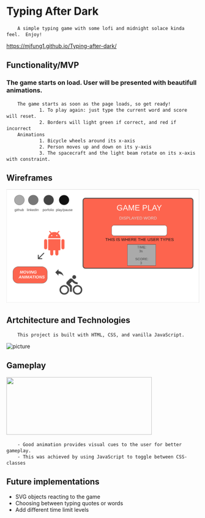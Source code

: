 # Typing After Dark
        A simple typing game with some lofi and midnight solace kinda feel.  Enjoy!
https://mjfung1.github.io/Typing-after-dark/



## Functionality/MVP

### The game starts on load.  User will be presented with beautifull animations. 
        The game starts as soon as the page loads, so get ready!
                1. To play again: just type the current word and score will reset.
                2. Borders will light green if correct, and red if incorrect
        Animations
                1. Bicycle wheels around its x-axis
                2. Person moves up and down on its y-axis
                3. The spacecraft and the light beam rotate on its x-axis with constraint.
        
                
## Wireframes
![wireframe](./wireframes.png)


## Artchitecture and Technologies
        This project is built with HTML, CSS, and vanilla JavaScript.


![picture](./game.gif)

## Gameplay
<!-- ![picture|512x397, 20%](./gameplay.gif) -->
<img src="./gameplay.gif" width="380" height="150"/>

        - Good animation provides visual cues to the user for better gameplay.  
        - This was achieved by using JavaScript to toggle between CSS-classes


## Future implementations 
 - SVG objects reacting to the game
 - Choosing between typing quotes or words
 - Add different time limit levels
